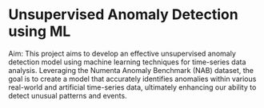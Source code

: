 # Unsupervised Anomaly Detection using ML
Aim: This project aims to develop an effective unsupervised anomaly detection model using machine learning techniques for time-series data analysis. Leveraging the Numenta Anomaly Benchmark (NAB) dataset, the goal is to create a model that accurately identifies anomalies within various real-world and artificial time-series data, ultimately enhancing our ability to detect unusual patterns and events.
